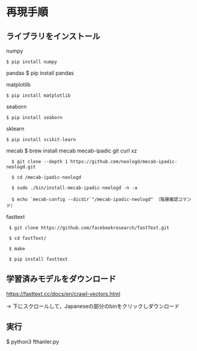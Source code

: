 # 再現手順
## ライブラリをインストール

numpy

	$ pip install numpy

pandas
	$ pip install pandas

matplotlib

	$ pip install matplotlib

seaborn

	$ pip install seaborn

sklearn

	$ pip install scikit-learn

mecab 
      $ brew install mecab mecab-ipadic git curl xz

      $ git clone --depth 1 https://github.com/neologd/mecab-ipadic-neologd.git

      $ cd /mecab-ipadic-neologd

      $ sudo ./bin/install-mecab-ipadic-neologd -n -a

      $ echo `mecab-config --dicdir`"/mecab-ipadic-neologd" （階層確認コマンド）

fasttext 

	 $ git clone https://github.com/facebookresearch/fastText.git

	 $ cd fastText/

	 $ make

	 $ pip install fasttext

## 学習済みモデルをダウンロード

https://fasttext.cc/docs/en/crawl-vectors.html

-> 下にスクロールして，Japaneseの部分のbinをクリックしダウンロード

## 実行

$ python3 fthanler.py 